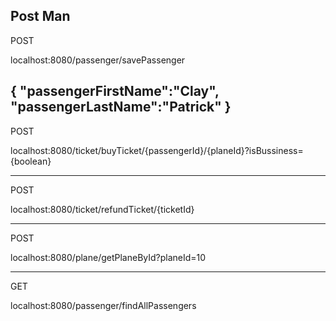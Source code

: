 ## Post Man 

POST 

localhost:8080/passenger/savePassenger

{
    "passengerFirstName":"Clay",
    "passengerLastName":"Patrick"
}
------------------------------------------------------------------------------
POST

localhost:8080/ticket/buyTicket/{passengerId}/{planeId}?isBussiness={boolean}

------------------------------------------------------------------------------
POST

localhost:8080/ticket/refundTicket/{ticketId}

------------------------------------------------------------------------------

POST 

localhost:8080/plane/getPlaneById?planeId=10

-------------------------------------------------------------------------------

GET

localhost:8080/passenger/findAllPassengers
